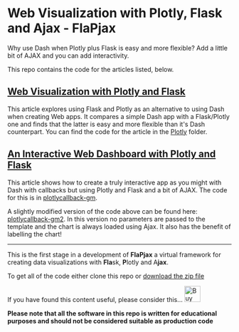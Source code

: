 # Web Visualization with Plotly, Flask and Ajax - FlaPjax

Why use Dash when Plotly plus Flask is easy and more flexible? Add a little bit of AJAX and you can add interactivity.

This repo contains the code for the articles listed, below.

## [Web Visualization with Plotly and Flask](https://towardsdatascience.com/web-visualization-with-plotly-and-flask-3660abf9c946)

This article explores using Flask and Plotly as an alternative to using Dash when creating Web apps. It compares a simple Dash app with a Flask/Plotly one and finds that the latter is easy and more flexible than it's Dash counterpart. You can find the code for the article in the [Plotly](https://github.com/alanjones2/Flask-Plotly/tree/main/plotly) folder.

## [An Interactive Web Dashboard with Plotly and Flask](https://towardsdatascience.com/an-interactive-web-dashboard-with-plotly-and-flask-c365cdec5e3f)

This article shows how to create a truly interactive app as you might with Dash with callbacks but using Plotly and Flask and a bit of AJAX. The code for this is in 
[plotlycallback-gm](https://github.com/alanjones2/Flask-Plotly/tree/main/plotlycallback-gm).

A slightly modified version of the code above can be found here:
[plotlycallback-gm2](https://github.com/alanjones2/Flask-Plotly/tree/main/plotlycallback-gm2). In this version no parameters are passed to the template and the chart is always loaded using Ajax. It also has the benefit of labelling the chart! 


<hr/>

This is the first stage in a development of **FlaPjax** a virtual framework for creating data visualizations with **Fla**sk, **P**lotly and A**jax**. 

To get all of the code either clone this repo or [download the zip file](https://github.com/alanjones2/Flask-Plotly/archive/refs/heads/main.zip)

If you have found this content useful, please consider this...
<a href='https://ko-fi.com/M4M64THKG' target='_blank'><img height='36' style='border:0px;height:36px;' src='https://cdn.ko-fi.com/cdn/kofi2.png?v=2' border='0' alt='Buy Me a Coffee at ko-fi.com' /></a>

__Please note that all the software in this repo is written for educational purposes and should not be considered suitable as production code__
